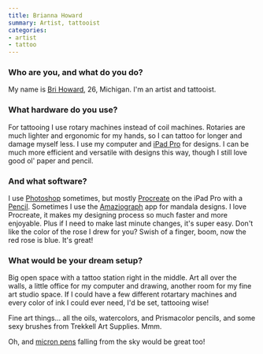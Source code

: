 ```yaml
---
title: Brianna Howard
summary: Artist, tattooist
categories:
- artist
- tattoo
---
```


### Who are you, and what do you do?

My name is [Bri Howard](https://twitter.com/BriAppletree "Brianna's Twitter account."), 26, Michigan. I'm an artist and tattooist.

### What hardware do you use?

For tattooing I use rotary machines instead of coil machines. Rotaries are much lighter and ergonomic for my hands, so I can tattoo for longer and damage myself less. I use my computer and [iPad Pro][ipad-pro] for designs. I can be much more efficient and versatile with designs this way, though I still love good ol' paper and pencil.

### And what software?

I use [Photoshop][] sometimes, but mostly [Procreate][procreate-ios] on the iPad Pro with a [Pencil][]. Sometimes I use the [Amaziograph][amaziograph-ios] app for mandala designs. I love Procreate, it makes my designing process so much faster and more enjoyable. Plus if I need to make last minute changes, it's super easy. Don't like the color of the rose I drew for you? Swish of a finger, boom, now the red rose is blue. It's great!

### What would be your dream setup?

Big open space with a tattoo station right in the middle. Art all over the walls, a little office for my computer and drawing, another room for my fine art studio space. If I could have a few different rotartary machines and every color of ink I could ever need, I'd be set, tattooing wise!

Fine art things... all the oils, watercolors, and Prismacolor pencils, and some sexy brushes from Trekkell Art Supplies. Mmm.

Oh, and [micron pens][pigma-micron] falling from the sky would be great too!

[amaziograph-ios]: http://amaziograph.com/ "An app for creating symmetrical artwork."
[ipad-pro]: https://en.wikipedia.org/wiki/IPad_Pro "An iOS tablet."
[pencil]: https://www.fiftythree.com/pencil "An iPad stylus."
[photoshop]: https://www.adobe.com/products/photoshop.html "A bitmap image editor."
[pigma-micron]: https://www.sakuraofamerica.com/Pen-Archival "A technical pen with archival pigmented ink."
[procreate-ios]: https://itunes.apple.com/us/app/procreate/id425073498 "A powerful illustration app."

